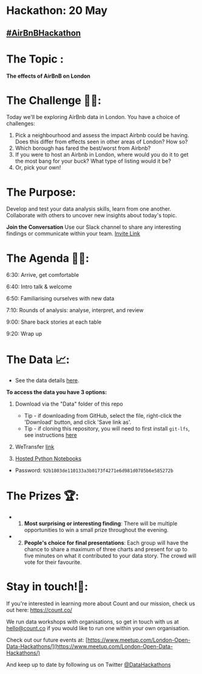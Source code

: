 # Hackathon: 20 May

## [#AirBnBHackathon](https://twitter.com/DataHackathons?lang=en-gb/)

# The Topic :
**The effects of AirBnB on London** 

# The Challenge 👨‍💻:
Today we'll be exploring AirBnb data in London. You have a choice of challenges:
1. Pick a neighbourhood and assess the impact Airbnb could be having. Does this differ from effects seen in other areas of London? How so?
2. Which borough has fared the best/worst from Airbnb?
3. If you were to host an Airbnb in London, where would you do it to get the most bang for your buck? What type of listing would it be?
4. Or, pick your own!


# The Purpose:
Develop and test your data analysis skills, learn from one another. Collaborate with others to uncover new insights about today's topic.
 
 
**Join the Conversation** Use our Slack channel to share any interesting findings or communicate within your team. 
[Invite Link](https://join.slack.com/t/opendatahackathons/shared_invite/enQtNjQwNDIyODIyMzc1LTVmNTI1MjA4NjJkNzQ1Mjk2NGQ1YjQyMDhkMGRjOTY1Zjc0NWNlZTMzYWVhYWNlNzM4M2E0MTA4OTNmNmUwMmE)

# The Agenda 👩‍🏫:

6:30: Arrive, get comfortable

6:40: Intro talk & welcome

6:50: Familiarising ourselves with new data

7:10: Rounds of analysis: analyse, interpret, and review

9:00: Share back stories at each table

9:20: Wrap up

# The Data 📈:
    
- See the data details [here](https://github.com/count/hackathons/blob/master/AirBnb/Data/README.md).
    
    
**To access the data you have 3 options:**

1. Download via the "Data" folder of this repo
    - Tip - if downloading from GitHub, select the file, right-click the 'Download' button, and click 'Save link as'.
    - Tip - if cloning this repository, you will need to first install `git-lfs`, see instructions [here](https://help.github.com/articles/installing-git-large-file-storage/)
    
2. WeTransfer [link](https://wetransfer.com/downloads/f0491caf06cfb472f304a941459fae5c20190520102213/ae987ff4b296cf8714a7609567ca47bd20190520102213/4caf18)

3. [Hosted Python Notebooks](https://play.count.co/jupyter/tree/work/Health)
  - Password: `92b1803de110133a3b0173f4271e6d981d0785b6e585272b`

# The Prizes 🏆:

- 1. **Most surprising or interesting finding**: There will be multiple opportunities to win a small prize throughout the evening.
- 2. **People's choice for final presentations**: Each group will have the chance to share a maximum of three charts and present for up to five minutes on what it contributed to your data story. The crowd will vote for their favourite.

# Stay in touch!🤙:

If you're interested in learning more about Count and our mission, check us out here: https://count.co/

We run data workshops with organisations, so get in touch with us at hello@count.co if you would like to run one within your own organisation. 

Check out our future events at: [https://www.meetup.com/London-Open-Data-Hackathons/](https://www.meetup.com/London-Open-Data-Hackathons/)

And keep up to date by following us on Twitter [@DataHackathons](https://twitter.com/DataHackathons)
